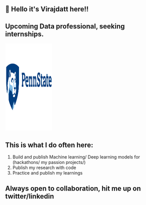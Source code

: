## :wave:	 Hello it's Virajdatt here!!
## Upcoming Data professional, seeking internships.
<img src="https://github.com/Virajdatt/Virajdatt/blob/main/penn_logo.png" width="150" height="280">

## This is what I do often here:
1. Build and publish Machine learning/ Deep learning models for (hackathons/ my passion projects/)
2. Publish my research with code
3. Practice and publish my learnings

## Always open to collaboration, hit me up on twitter/linkedin
